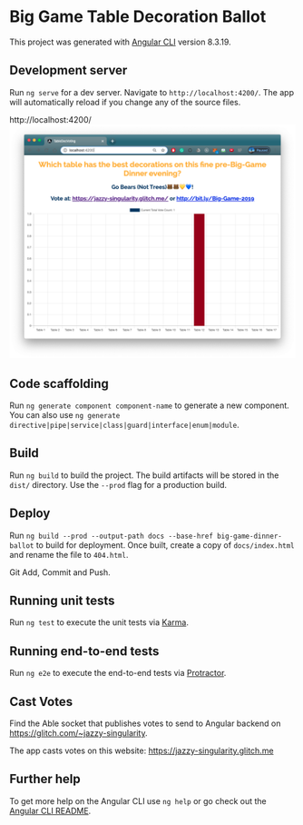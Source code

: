 # Big Game Table Decoration Ballot

This project was generated with [Angular CLI](https://github.com/angular/angular-cli) version 8.3.19.

## Development server

Run `ng serve` for a dev server. Navigate to `http://localhost:4200/`. The app will automatically reload if you change any of the source files.

http://localhost:4200/
![Alt text](https://github.com/JustinRWong/Big-Game-Table_Decoration_Ballot/blob/master/Screenshot%202020-04-13%20at%208.41.10%20PM.png?raw=true "Optional title")

## Code scaffolding

Run `ng generate component component-name` to generate a new component. You can also use `ng generate directive|pipe|service|class|guard|interface|enum|module`.

## Build

Run `ng build` to build the project. The build artifacts will be stored in the `dist/` directory. Use the `--prod` flag for a production build.

## Deploy
Run `ng build --prod --output-path docs --base-href big-game-dinner-ballot` to build for deployment. Once built, create a copy of `docs/index.html` and rename the file to `404.html`. 

Git Add, Commit and Push. 

## Running unit tests

Run `ng test` to execute the unit tests via [Karma](https://karma-runner.github.io).

## Running end-to-end tests

Run `ng e2e` to execute the end-to-end tests via [Protractor](http://www.protractortest.org/).

## Cast Votes
Find the Able socket that publishes votes to send to Angular backend on https://glitch.com/~jazzy-singularity.

The app casts votes on this website: https://jazzy-singularity.glitch.me


## Further help

To get more help on the Angular CLI use `ng help` or go check out the [Angular CLI README](https://github.com/angular/angular-cli/blob/master/README.md).
